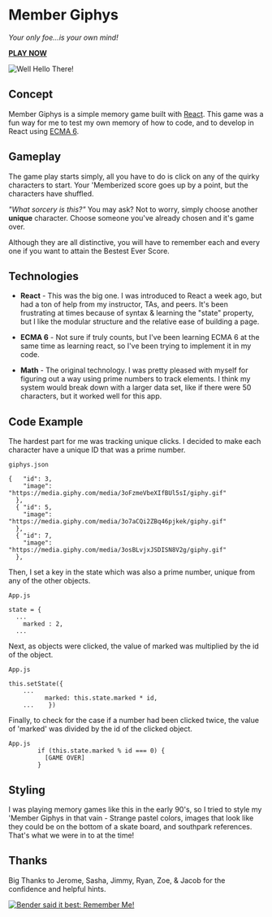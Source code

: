 # Member Giphys
_Your only foe...is your own mind!_

[**PLAY NOW**](http://fermenting.github.io/clicky-memory-game)

![Well Hello There!](https://media.giphy.com/media/xT9IgB5Q6QYqarxeIU/giphy.gif)

## Concept
Member Giphys is a simple memory game built with [React](https://reactjs.org/). This game was a fun way for me to test my own memory of how to code, and to develop in React using [ECMA 6](https://www.w3schools.com/js/js_es6.asp).

## Gameplay

The game play starts simply, all you have to do is click on any of the quirky characters to start. Your 'Memberized score goes up by a point, but the characters have shuffled.

_"What sorcery is this?"_ You may ask? Not to worry, simply choose another **unique** character. Choose someone you've already chosen and it's game over.

 Although they are all distinctive, you will have to remember each and every one if you want to attain the Bestest Ever Score.


## Technologies

* **React** - This was the big one. I was introduced to React a week ago, but had a ton of help from my instructor, TAs, and peers. It's been frustrating at times because of syntax & learning the "state" property, but I like the modular structure and the relative ease of building a page.

* **ECMA 6** - Not sure if truly counts, but I've been learning ECMA 6 at the same time as learning react, so I've been trying to implement it in my code.

* **Math** - The original technology. I was pretty pleased with myself for figuring out a way using prime numbers to track elements. I think my system would break down with a larger data set, like if there were 50 characters, but it worked well for this app.

## Code Example

The hardest part for me was tracking unique clicks. I decided to make each character have a unique ID that was a prime number. 
~~~
giphys.json

{   "id": 3,
    "image": "https://media.giphy.com/media/3oFzmeVbeXIfBUl5sI/giphy.gif"
  },
  { "id": 5,
    "image": "https://media.giphy.com/media/3o7aCQi2ZBq46pjkek/giphy.gif"
  },
  { "id": 7,
    "image": "https://media.giphy.com/media/3osBLvjxJSDISN8V2g/giphy.gif"
  },
~~~

Then, I set a key in the state which was also a prime number, unique from any of the other objects.
~~~
App.js

state = {
  ...
    marked : 2,
  ...
~~~

Next, as objects were clicked, the value of marked was multiplied by the id of the object.
~~~
App.js

this.setState({
    ...
          marked: this.state.marked * id,
    ...    })
~~~

Finally, to check for the case if a number had been clicked twice, the value of 'marked' was divided by the id of the clicked object.
~~~
App.js
        if (this.state.marked % id === 0) {
          [GAME OVER]
        }
~~~

## Styling

I was playing memory games like this in the early 90's, so I tried to style my 'Member Giphys in that vain - Strange pastel colors, images that look like they could be on the bottom of a skate board, and southpark references. That's what we were in to at the time!

## Thanks

Big Thanks to Jerome, Sasha, Jimmy, Ryan, Zoe, & Jacob for the confidence and helpful hints.

[![Bender said it best: Remember Me!](https://i.ytimg.com/vi/AYURxfaTdpY/maxresdefault.jpg)](https://www.youtube.com/watch?v=AYURxfaTdpY)

